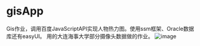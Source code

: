 # gisApp
Gis作业，调用百度JavaScriptAPI实现人物热力图。使用ssm框架、Oracle数据库还有easyUI。
用的大连海事大学部分摄像头数据做的作业。
![image](https://github.com/ChineseAStar/gisApp/images/1.png)<br>
